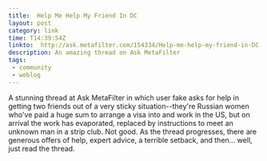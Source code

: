 ```yaml
---
title:  Help Me Help My Friend In DC 
layout: post
category: link
time: T14:39:54Z
linkto:  http://ask.metafilter.com/154334/Help-me-help-my-friend-in-DC 
description: An amazing thread on Ask MetaFilter
tags:
 - community 
 - weblog
---
```


A stunning thread at Ask MetaFilter in which user fake asks for help in getting two friends out of a very sticky situation--they're Russian women who've paid a huge sum to arrange a visa into and work in the US, but on arrival the work has evaporated, replaced by instructions to meet an unknown man in a strip club. Not good. As the thread progresses, there are generous offers of help, expert advice, a terrible setback, and then... well, just read the thread. 
